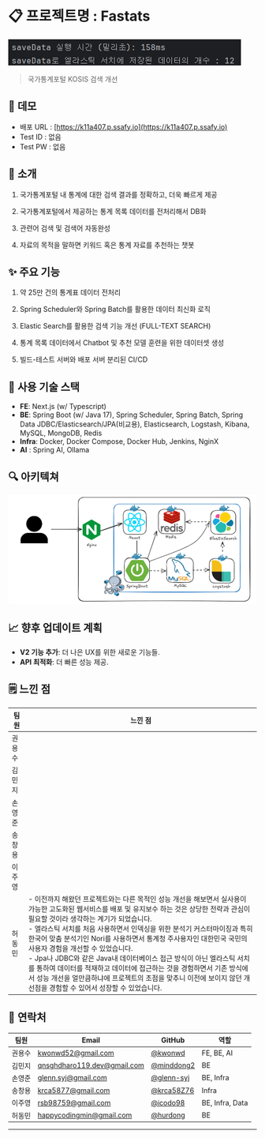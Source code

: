 # 📋 프로젝트명 : Fastats

![Fastats](docs/img/허동민/image01.png)

> 국가통계포털 KOSIS 검색 개선

## 🎨 데모

- 배포 URL : [https://k11a407.p.ssafy.io](https://k11a407.p.ssafy.io)
- Test ID : 없음
- Test PW : 없음

## 🚀 소개

1. 국가통계포털 내 통계에 대한 검색 결과를 정확하고, 더욱 빠르게 제공

2. 국가통계포털에서 제공하는 통계 목록 데이터를 전처리해서 DB화

3. 관련어 검색 및 검색어 자동완성

4. 자료의 목적을 말하면 키워드 혹은 통계 자료를 추천하는 챗봇

## ✨ 주요 기능

1. 약 25만 건의 통계표 데이터 전처리

2. Spring Scheduler와 Spring Batch를 활용한 데이터 최신화 로직

3. Elastic Search를 활용한 검색 기능 개선 (FULL-TEXT SEARCH)

4. 통계 목록 데이터에서 Chatbot 및 추천 모델 훈련을 위한 데이터셋 생성

5. 빌드-테스트 서버와 배포 서버 분리된 CI/CD

## 📄 사용 기술 스택

- **FE**: Next.js (w/ Typescript)
- **BE**: Spring Boot (w/ Java 17), Spring Scheduler, Spring Batch, Spring Data JDBC/Elasticsearch/JPA(비교용),
  Elasticsearch, Logstash, Kibana,
  MySQL, MongoDB, Redis
- **Infra**: Docker, Docker Compose, Docker Hub, Jenkins, NginX
- **AI** : Spring AI, Ollama

## 🔍 아키텍쳐

![Arichitecture](docs/img/architecture.png)

## 📈 향후 업데이트 계획

- **V2 기능 추가**: 더 나은 UX를 위한 새로운 기능들.
- **API 최적화**: 더 빠른 성능 제공.

## 🗒️ 느낀 점

| 팀원  | 느낀 점                                                                                                                                                                                                                                                                                                                                                                                      |
|-----|-------------------------------------------------------------------------------------------------------------------------------------------------------------------------------------------------------------------------------------------------------------------------------------------------------------------------------------------------------------------------------------------|
| 권용수 |                                                                                                                                                                                                                                                                                                                                                                                           |
| 김민지 |                                                                                                                                                                                                                                                                                                                                                                                           |
| 손영준 |                                                                                                                                                                                                                                                                                                                                                                                           |
| 송창용 |                                                                                                                                                                                                                                                                                                                                                                                           |
| 이주영 |                                                                                                                                                                                                                                                                                                                                                                                           |
| 허동민 | - 이전까지 해왔던 프로젝트와는 다른 목적인 성능 개선을 해보면서 실사용이 가능한 고도화된 웹서비스를 배포 및 유지보수 하는 것은 상당한 전략과 관심이 필요할 것이라 생각하는 계기가 되었습니다.<br>- 엘라스틱 서치를 처음 사용하면서 인덱싱을 위한 분석기 커스터마이징과 특히 한국어 맞춤 분석기인 Nori를 사용하면서 통계청 주사용자인 대한민국 국민의 사용자 경험을 개선할 수 있었습니다.<br>- Jpa나 JDBC와 같은 Java내 데이터베이스 접근 방식이 아닌 엘라스틱 서치를 통하여 데이터를 적재하고 데이터에 접근하는 것을 경험하면서 기존 방식에서 성능 개선을 얼만큼하냐에 프로젝트의 초점을 맞추니 이전에 보이지 않던 개선점을 경험할 수 있어서 성장할 수 있었습니다. |

## 📧 연락처

| 팀원  | Email                       | GitHub                                     | 역할              |
|-----|-----------------------------|--------------------------------------------|-----------------|
| 권용수 | kwonwd52@gmail.com          | [ @kwonwd ](https://github.com/kwonwd)     | FE, BE, AI      |
| 김민지 | qnsghdharo119.dev@gmail.com | [@minddong2](https://github.com/minddong2) | BE              |
| 손영준 | glenn.syj@gmail.com         | [@glenn-syj](https://github.com/glenn-syj) | BE, Infra       |
| 송창용 | krca5877@gmail.com          | [@krca58Z76](https://github.com/krca5876)  | Infra           |
| 이주영 | rsb98759@gmail.com          | [@icodo98](https://github.com/icodo98)     | BE, Infra, Data |
| 허동민 | happycodingmin@gmail.com    | [@hurdong](https://github.com/hurdong)     | BE              |

---
